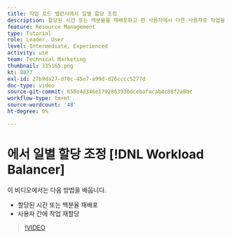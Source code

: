 ```yaml
---
title: 작업 로드 밸런서에서 일별 할당 조정
description: 할당된 시간 또는 백분율을 재배포하고 한 사용자에서 다른 사용자로 작업을 재할당하는 방법을 알아봅니다.
feature: Resource Management
type: Tutorial
role: Leader, User
level: Intermediate, Experienced
activity: use
team: Technical Marketing
thumbnail: 335165.png
kt: 8877
exl-id: 27b9da27-d70c-45e7-a99d-d26cccc5277d
doc-type: video
source-git-commit: 650e4d346e1792863930dcebafacab4c88f2a8bc
workflow-type: tm+mt
source-wordcount: '48'
ht-degree: 0%

---
```


# 에서 일별 할당 조정 [!DNL Workload Balancer]

이 비디오에서는 다음 방법을 배웁니다.

* 할당된 시간 또는 백분율 재배포
* 사용자 간에 작업 재할당


>[!VIDEO](https://video.tv.adobe.com/v/335165/?quality=12&learn=on)
